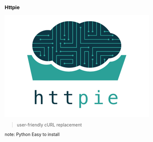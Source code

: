 ### Httpie

![httpie](/img/httpie.png)

> user-friendly cURL replacement

note:
    Python
    Easy to install
